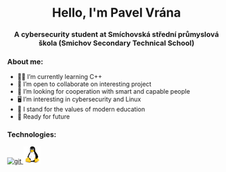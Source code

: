 <h1 align="center">Hello, I'm Pavel Vrána</h1>
<h3 align="center">A cybersecurity student at Smíchovská střední průmyslová škola (Smichov Secondary Technical School)</h3>

<h3 align="left">About me:</h3>
<p align="left">
</p>

- 👨‍🎓 I’m currently learning C++
- 🤝 I’m open to collaborate on interesting project
- 💬 I’m looking for cooperation with smart and capable people
- 🖥 I’m interesting in cybersecurity and Linux
- 📝 I stand for the values of modern education
- 🔭 Ready for future

<h3 align="left">Technologies:</h3>
<p align="left"> <a href="https://git-scm.com/" target="_blank" rel="noreferrer"> <img src="https://www.vectorlogo.zone/logos/git-scm/git-scm-icon.svg" alt="git" width="40" height="40"/> </a> <a href="https://www.linux.org/" target="_blank" rel="noreferrer"> <img src="https://raw.githubusercontent.com/devicons/devicon/master/icons/linux/linux-original.svg" alt="linux" width="40" height="40"/> </a> </p>

